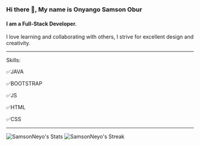 ### Hi there 👋, My name is Onyango Samson Obur
#### I am a Full-Stack Developer.
I love learning and collaborating with others, I strive for excellent design and creativity.
____________________________________________________________________________________________
Skills:

✅JAVA 

✅BOOTSTRAP

✅JS 

✅HTML 

✅CSS

_____________________________________________________________________________________________
![SamsonNeyo's Stats](https://github-readme-stats.vercel.app/api?username=SamsonNeyo&theme=vue-dark&show_icons=true&hide_border=true&count_private=true)
![SamsonNeyo's Streak](https://github-readme-streak-stats.herokuapp.com/?user=SamsonNeyo&theme=vue-dark&hide_border=true)









